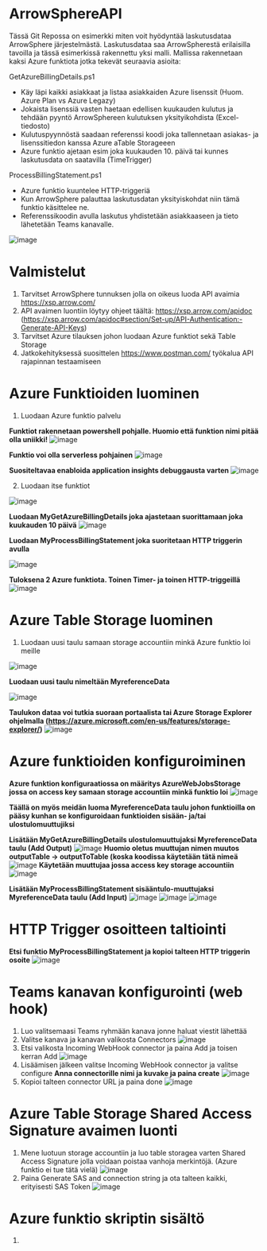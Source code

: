 # ArrowSphereAPI
Tässä Git Repossa on esimerkki miten voit hyödyntää laskutusdataa ArrowSphere järjestelmästä.
Laskutusdataa saa ArrowSpherestä erilaisilla tavoilla ja tässä esimerkissä rakennettu yksi malli.
Mallissa rakennetaan kaksi Azure funktiota jotka tekevät seuraavia asioita:

GetAzureBillingDetails.ps1
  - Käy läpi kaikki asiakkaat ja listaa asiakkaiden Azure lisenssit (Huom. Azure Plan vs Azure Legazy)
  - Jokaista lisenssiä vasten haetaan edellisen kuukauden kulutus ja tehdään pyyntö ArrowSphereen kulutuksen yksityikohdista (Excel-tiedosto)
  - Kulutuspyynnöstä saadaan referenssi koodi joka tallennetaan asiakas- ja lisenssitiedon kanssa Azure aTable Storageeen
  - Azure funktio ajetaan esim joka kuukauden 10. päivä tai kunnes laskutusdata on saatavilla (TimeTrigger)

ProcessBillingStatement.ps1
  - Azure funktio kuuntelee HTTP-triggeriä
  - Kun ArrowSphere palauttaa laskutusdatan yksityiskohdat niin tämä funktio käsittelee ne.
  - Referenssikoodin avulla laskutus yhdistetään asiakkaaseen ja tieto lähetetään Teams kanavalle.

![image](https://user-images.githubusercontent.com/69797126/126116597-cd893c60-fad8-4f1b-b46a-d9a661b8546a.png)

# Valmistelut
1. Tarvitset ArrowSphere tunnuksen jolla on oikeus luoda API avaimia https://xsp.arrow.com/
2. API avaimen luontiin löytyy ohjeet täältä: https://xsp.arrow.com/apidoc (https://xsp.arrow.com/apidoc#section/Set-up/API-Authentication:-Generate-API-Keys)
3. Tarvitset Azure tilauksen johon luodaan Azure funktiot sekä Table Storage
4. Jatkokehityksessä suosittelen https://www.postman.com/ työkalua API rajapinnan testaamiseen

# Azure Funktioiden luominen
1. Luodaan Azure funktio palvelu

**Funktiot rakennetaan powershell pohjalle. Huomio että funktion nimi pitää olla uniikki!**
![image](https://user-images.githubusercontent.com/69797126/126118522-422cd17b-de4f-4362-adab-7c5d8d88f3a4.png)

**Funktio voi olla serverless pohjainen**
![image](https://user-images.githubusercontent.com/69797126/126118651-6bd93753-d9c7-4f5c-8f1f-761abd27c3b4.png)

**Suositeltavaa enabloida application insights debuggausta varten**
![image](https://user-images.githubusercontent.com/69797126/126118721-d5473ea6-3c50-49f3-b519-995aaba50430.png)

2. Luodaan itse funktiot

![image](https://user-images.githubusercontent.com/69797126/126119330-f22d2b6a-79ee-438f-b414-34a25b50597f.png)

**Luodaan MyGetAzureBillingDetails joka ajastetaan suorittamaan joka kuukauden 10 päivä**
![image](https://user-images.githubusercontent.com/69797126/126119880-3a08bd82-76ff-4e46-8f22-1543f3167dcd.png)

**Luodaan MyProcessBillingStatement joka suoritetaan HTTP triggerin avulla**

![image](https://user-images.githubusercontent.com/69797126/126120311-1fe4cdfb-b81c-4261-9632-80fbc78bde8d.png)

**Tuloksena 2 Azure funktiota. Toinen Timer- ja toinen HTTP-triggeillä**
![image](https://user-images.githubusercontent.com/69797126/126120483-962b9131-ca5e-4cf7-a3d6-bb39ea5d831a.png)

# Azure Table Storage luominen
1. Luodaan uusi taulu samaan storage accountiin minkä Azure funktio loi meille

![image](https://user-images.githubusercontent.com/69797126/126121443-89211616-11e0-4fcc-9c14-a09770343934.png)

**Luodaan uusi taulu nimeltään MyreferenceData**

![image](https://user-images.githubusercontent.com/69797126/126121296-af90d51a-49d9-412d-89da-6015908f60f9.png)

**Taulukon dataa voi tutkia suoraan portaalista tai Azure Storage Explorer ohjelmalla (https://azure.microsoft.com/en-us/features/storage-explorer/)**
![image](https://user-images.githubusercontent.com/69797126/126121889-a483f054-52f2-466a-8845-c6f41fce72a1.png)

# Azure funktioiden konfiguroiminen

**Azure funktion konfiguraatiossa on määritys AzureWebJobsStorage jossa on access key samaan storage accountiin minkä funktio loi**
![image](https://user-images.githubusercontent.com/69797126/126126163-8747dd2d-f1b4-4e1b-bf18-b4eda4ca1c3c.png)

**Täällä on myös meidän luoma MyreferenceData taulu johon funktioilla on pääsy kunhan se konfiguroidaan funktioiden sisään- ja/tai ulostulomuuttujiksi**

**Lisätään MyGetAzureBillingDetails ulostulomuuttujaksi MyreferenceData taulu (Add Output)**
![image](https://user-images.githubusercontent.com/69797126/126126590-08e3bda6-6589-453d-8adb-5313db2a9eb0.png)
**Huomio oletus muuttujan nimen muutos outputTable -> outputToTable (koska koodissa käytetään tätä nimeä**
![image](https://user-images.githubusercontent.com/69797126/126127400-3592ab0d-bd20-4147-88bc-bd5d1067e5f3.png)
**Käytetään muuttujaa jossa access key storage accountiin**
![image](https://user-images.githubusercontent.com/69797126/126127450-1726b5e0-18fb-4853-b659-890d047d725d.png)

**Lisätään MyProcessBillingStatement sisääntulo-muuttujaksi MyreferenceData taulu (Add Input)**
![image](https://user-images.githubusercontent.com/69797126/126129287-629e7bc7-9742-42a0-91bc-6b2c7cd65fa0.png)
![image](https://user-images.githubusercontent.com/69797126/126128865-ba4280e0-1f25-43fb-83d7-9139e9411d62.png)
![image](https://user-images.githubusercontent.com/69797126/126128991-b11e98bd-c21f-47fb-8468-df5e77b114ae.png)

# HTTP Trigger osoitteen taltiointi
**Etsi funktio MyProcessBillingStatement ja kopioi talteen HTTP triggerin osoite**
![image](https://user-images.githubusercontent.com/69797126/126140101-ebd01b70-d7de-420b-83ab-57bd4f3c5f50.png)


# Teams kanavan konfigurointi (web hook)
1. Luo valitsemaasi Teams ryhmään kanava jonne haluat viestit lähettää
2. Valitse kanava ja kanavan valikosta Connectors
![image](https://user-images.githubusercontent.com/69797126/126136267-83d34aa4-ac98-43a1-a763-762cef210d3d.png)
3. Etsi valikosta Incoming WebHook connector ja paina Add ja toisen kerran Add
![image](https://user-images.githubusercontent.com/69797126/126136563-36a2044f-6a83-4346-9040-7e959f0a35b8.png)
4. Lisäämisen jälkeen valitse Incoming WebHook connector ja valitse configure
**Anna connectorille nimi ja kuvake ja paina create**
![image](https://user-images.githubusercontent.com/69797126/126137262-e9ea57cb-bb5b-4587-946a-1ebcdd86378f.png)
5. Kopioi talteen connector URL ja paina done
![image](https://user-images.githubusercontent.com/69797126/126137596-ae38c5a2-80ee-4863-803a-8ab0cc146ba4.png)

# Azure Table Storage Shared Access Signature avaimen luonti
1. Mene luotuun storage accountiin ja luo table storagea varten Shared Access Signature jolla voidaan poistaa vanhoja merkintöjä. (Azure funktio ei tue tätä vielä)
![image](https://user-images.githubusercontent.com/69797126/126139085-09102df8-2d77-44a6-9660-3c7cac62e2cb.png)
2. Paina Generate SAS and connection string ja ota talteen kaikki, erityisesti SAS Token
![image](https://user-images.githubusercontent.com/69797126/126139278-7560772c-9e67-4b35-923c-6ec607be3d1f.png)


# Azure funktio skriptin sisältö
1. 